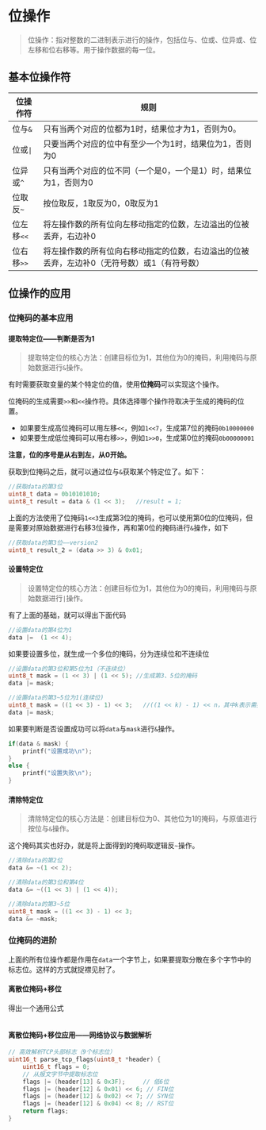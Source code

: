 # 位操作

> 位操作：指对整数的二进制表示进行的操作，包括位与、位或、位异或、位左移和位右移等。用于操作数据的每一位。

## 基本位操作符


|位操作符|规则|
|-|-|
|位与`&`|只有当两个对应的位都为1时，结果位才为1，否则为0。|
|位或`\|`|只要当两个对应的位中有至少一个为1时，结果位为1，否则为0|
|位异或`^`|只有当两个对应的位不同（一个是0，一个是1）时，结果位为1，否则为0|
|位取反`~`|按位取反，1取反为0，0取反为1|
|位左移`<<`|将左操作数的所有位向左移动指定的位数，左边溢出的位被丢弃，右边补0|
|位右移`>>`|将左操作数的所有位向右移动指定的位数，右边溢出的位被丢弃，左边补0（无符号数）或1（有符号数）|

## 位操作的应用

### 位掩码的基本应用

#### 提取特定位——判断是否为1

> 提取特定位的核心方法：创建目标位为1，其他位为0的掩码，利用掩码与原始数据进行`&`操作。


有时需要获取变量的某个特定位的值，使用**位掩码**可以实现这个操作。

位掩码的生成需要`>>`和`<<`操作符。具体选择哪个操作符取决于生成的掩码的位置。

- 如果要生成高位掩码可以用左移`<<`，例如`1<<7`，生成第7位的掩码`0b10000000`
- 如果要生成低位掩码可以用右移`>>`，例如`1>>0`，生成第0位的掩码`0b00000001`

**注意，位的序号是从右到左，从0开始。**

获取到位掩码之后，就可以通过位与`&`获取某个特定位了。如下：

```c
//获取data的第3位
uint8_t data = 0b10101010;
uint8_t result = data & (1 << 3);   //result = 1;
```

上面的方法使用了位掩码`1<<3`生成第3位的掩码，也可以使用第0位的位掩码，但是需要对原始数据进行右移3位操作，再和第0位的掩码进行`&`操作，如下

```c
//获取data的第3位——version2
uint8_t result_2 = (data >> 3) & 0x01;
```


#### 设置特定位

> 设置特定位的核心方法：创建目标位为1，其他位为0的掩码，利用掩码与原始数据进行`|`操作。


有了上面的基础，就可以得出下面代码

```c
//设置data的第4位为1
data |=  (1 << 4);
```

如果要设置多位，就生成一个多位的掩码，分为连续位和不连续位

```c
//设置data的第3位和第5位为1（不连续位）
uint8_t mask = (1 << 3) | (1 << 5); //生成第3、5位的掩码
data |= mask;

//设置data的第3~5位为1(连续位)
uint8_t mask = ((1 << 3) - 1) << 3;   //((1 << k) - 1) << n，其中k表示需要连续设置的位数，第3位到第5位，因此是3，n 表示起始位的位置，第3位到第5位，因此，这里是3
data |= mask;
```

如果要判断是否设置成功可以将`data`与`mask`进行`&`操作。

```c
if(data & mask) {
    printf("设置成功\n");
}
else {
    printf("设置失败\n");
}
```

#### 清除特定位

> 清除特定位的核心方法是：创建目标位为0、其他位为1的掩码，与原值进行按位与`&`操作。

这个掩码其实也好办，就是将上面得到的掩码取逻辑反`~`操作。

```c
//清除data的第2位
data &= ~(1 << 2);

//清除data的第3位和第4位
data &= ~((1 << 3) | (1 << 4));

//清除data的第3~5位
uint8_t mask = ((1 << 3) - 1) << 3;
data &= ~mask;
```

### 位掩码的进阶

上面的所有位操作都是作用在`data`一个字节上，如果要提取分散在多个字节中的标志位。这样的方式就捉襟见肘了。

#### 离散位掩码+移位

得出一个通用公式

```c

```

#### 离散位掩码+移位应用——网络协议与数据解析

```c
// 高效解析TCP头部标志（9个标志位）
uint16_t parse_tcp_flags(uint8_t *header) {
    uint16_t flags = 0;
    // 从报文字节中提取标志位
    flags |= (header[13] & 0x3F);     // 低6位
    flags |= (header[12] & 0x01) << 6; // FIN位
    flags |= (header[12] & 0x02) << 7; // SYN位
    flags |= (header[12] & 0x04) << 8; // RST位
    return flags;
}
```
